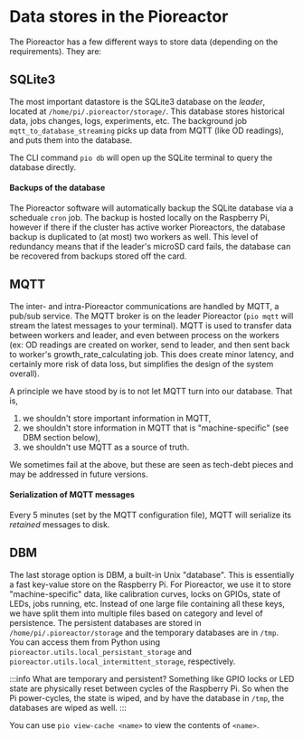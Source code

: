 # Data stores in the Pioreactor


The Pioreactor has a few different ways to store data (depending on the requirements). They are:

## SQLite3

The most important datastore is the SQLite3 database on the _leader_, located at `/home/pi/.pioreactor/storage/`. This database stores historical data, jobs changes, logs, experiments, etc. The background job `mqtt_to_database_streaming` picks up data from MQTT (like OD readings), and puts them into the database.

The CLI command `pio db` will open up the SQLite terminal to query the database directly.

#### Backups of the database

The Pioreactor software will automatically backup the SQLite database via a scheduale `cron` job. The backup is hosted locally on the Raspberry Pi, however if there if the cluster has active worker Pioreactors, the database backup is duplicated to (at most) two workers as well. This level of redundancy means that if the leader's microSD card fails, the database can be recovered from backups stored off the card.

## MQTT

The inter- and intra-Pioreactor communications are handled by MQTT, a pub/sub service. The MQTT broker is on the leader Pioreactor (`pio mqtt` will stream the latest messages to your terminal). MQTT is used to transfer data between workers and leader, and even between process on the workers (ex: OD readings are created on worker, send to leader, and then sent back to worker's growth_rate_calculating job. This does create minor latency, and certainly more risk of data loss, but simplifies the design of the system overall).

A principle we have stood by is to not let MQTT turn into our database. That is,

1. we shouldn't store important information in MQTT,
2. we shouldn't store information in MQTT that is "machine-specific" (see DBM section below),
3. we shouldn't use MQTT as a source of truth.

We sometimes fail at the above, but these are seen as tech-debt pieces and may be addressed in future versions.


#### Serialization of MQTT messages

Every 5 minutes (set by the MQTT configuration file), MQTT will serialize its _retained_ messages to disk.


## DBM

The last storage option is DBM, a built-in Unix "database". This is essentially a fast key-value store on the Raspberry Pi. For Pioreactor, we use it to store "machine-specific" data, like calibration curves, locks on GPIOs, state of LEDs, jobs running, etc. Instead of one large file containing all these keys, we have split them into multiple files based on category and level of persistence. The persistent databases are stored in `/home/pi/.pioreactor/storage` and the temporary databases are in `/tmp`. You can access them from Python using `pioreactor.utils.local_persistant_storage` and `pioreactor.utils.local_intermittent_storage`, respectively.

:::info
What are temporary and persistent? Something like GPIO locks or LED state are physically reset between cycles of the Raspberry Pi. So when the Pi power-cycles, the state is wiped, and by have the database in `/tmp`, the databases are wiped as well.
:::

You can use `pio view-cache <name>` to view the contents of `<name>`.